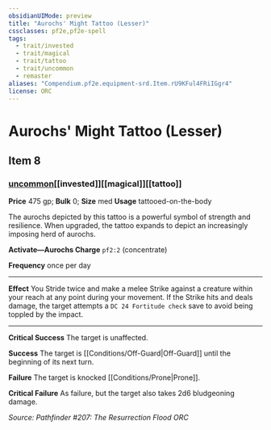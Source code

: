```yaml
---
obsidianUIMode: preview
title: "Aurochs' Might Tattoo (Lesser)"
cssclasses: pf2e,pf2e-spell
tags:
  - trait/invested
  - trait/magical
  - trait/tattoo
  - trait/uncommon
  - remaster
aliases: "Compendium.pf2e.equipment-srd.Item.rU9KFul4FRiIGgr4"
license: ORC
---
```

# Aurochs' Might Tattoo (Lesser)
## Item 8
### [uncommon](uncommon "Uncommon Rarity Trait")[[invested]][[magical]][[tattoo]]


**Price** 475 gp; 
**Bulk** 0; **Size** med
**Usage** tattooed-on-the-body

The aurochs depicted by this tattoo is a powerful symbol of strength and resilience. When upgraded, the tattoo expands to depict an increasingly imposing herd of aurochs.

**Activate—Aurochs Charge** `pf2:2` (concentrate)

**Frequency** once per day

* * *

**Effect** You Stride twice and make a melee Strike against a creature within your reach at any point during your movement. If the Strike hits and deals damage, the target attempts a `DC 24 Fortitude check` save to avoid being toppled by the impact.

* * *

**Critical Success** The target is unaffected.

**Success** The target is [[Conditions/Off-Guard|Off-Guard]] until the beginning of its next turn.

**Failure** The target is knocked [[Conditions/Prone|Prone]].

**Critical Failure** As failure, but the target also takes 2d6 bludgeoning damage.

*Source: Pathfinder #207: The Resurrection Flood*
*ORC*